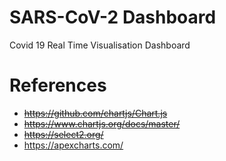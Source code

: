 # SARS-CoV-2 Dashboard
Covid 19 Real Time Visualisation Dashboard

# References
- ~~https://github.com/chartjs/Chart.js~~
- ~~https://www.chartjs.org/docs/master/~~
- ~~https://select2.org/~~
- https://apexcharts.com/